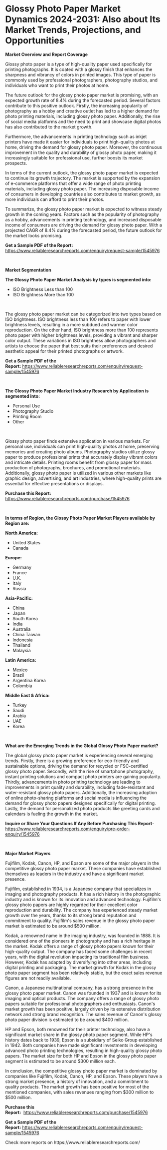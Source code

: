 <p><h1>Glossy Photo Paper Market Dynamics 2024-2031: Also about Its Market Trends, Projections, and Opportunities</h1></p><p><strong>Market Overview and Report Coverage</strong></p>
<p><p>Glossy photo paper is a type of high-quality paper used specifically for printing photographs. It is coated with a glossy finish that enhances the sharpness and vibrancy of colors in printed images. This type of paper is commonly used by professional photographers, photography studios, and individuals who want to print their photos at home.</p><p>The future outlook for the glossy photo paper market is promising, with an expected growth rate of 8.4% during the forecasted period. Several factors contribute to this positive outlook. Firstly, the increasing popularity of photography as a hobby and creative outlet has led to a higher demand for photo printing materials, including glossy photo paper. Additionally, the rise of social media platforms and the need to print and showcase digital photos has also contributed to the market growth.</p><p>Furthermore, the advancements in printing technology such as inkjet printers have made it easier for individuals to print high-quality photos at home, driving the demand for glossy photo paper. Moreover, the continuous improvement in the quality and durability of glossy photo paper, making it increasingly suitable for professional use, further boosts its market prospects.</p><p>In terms of the current outlook, the glossy photo paper market is expected to continue its growth trajectory. The market is supported by the expansion of e-commerce platforms that offer a wide range of photo printing materials, including glossy photo paper. The increasing disposable income of consumers in developing countries also contributes to market growth, as more individuals can afford to print their photos.</p><p>To summarize, the glossy photo paper market is expected to witness steady growth in the coming years. Factors such as the popularity of photography as a hobby, advancements in printing technology, and increased disposable income of consumers are driving the demand for glossy photo paper. With a projected CAGR of 8.4% during the forecasted period, the future outlook for the market looks promising.</p></p>
<p><strong>Get a Sample PDF of the Report:</strong> <a href="https://www.reliableresearchreports.com/enquiry/request-sample/1545976">https://www.reliableresearchreports.com/enquiry/request-sample/1545976</a></p>
<p>&nbsp;</p>
<p><strong>Market Segmentation</strong></p>
<p><strong>The Glossy Photo Paper Market Analysis by types is segmented into:</strong></p>
<p><ul><li>ISO Brightness Less than 100</li><li>ISO Brightness More than 100</li></ul></p>
<p>&nbsp;</p>
<p><p>The glossy photo paper market can be categorized into two types based on ISO brightness. ISO brightness less than 100 refers to paper with lower brightness levels, resulting in a more subdued and warmer color reproduction. On the other hand, ISO brightness more than 100 represents photo paper with higher brightness levels, providing a vibrant and sharper color output. These variations in ISO brightness allow photographers and artists to choose the paper that best suits their preferences and desired aesthetic appeal for their printed photographs or artwork.</p></p>
<p><strong>Get a Sample PDF of the Report:</strong>&nbsp;<a href="https://www.reliableresearchreports.com/enquiry/request-sample/1545976">https://www.reliableresearchreports.com/enquiry/request-sample/1545976</a></p>
<p>&nbsp;</p>
<p><strong>The Glossy Photo Paper Market Industry Research by Application is segmented into:</strong></p>
<p><ul><li>Personal Use</li><li>Photography Studio</li><li>Printing Room</li><li>Other</li></ul></p>
<p>&nbsp;</p>
<p><p>Glossy photo paper finds extensive application in various markets. For personal use, individuals can print high-quality photos at home, preserving memories and creating photo albums. Photography studios utilize glossy paper to produce professional prints that accurately display vibrant colors and intricate details. Printing rooms benefit from glossy paper for mass production of photographs, brochures, and promotional materials. Additionally, glossy photo paper is utilized in various other markets like graphic design, advertising, and art industries, where high-quality prints are essential for effective presentations or displays.</p></p>
<p><strong>Purchase this Report:</strong>&nbsp; <a href="https://www.reliableresearchreports.com/purchase/1545976">https://www.reliableresearchreports.com/purchase/1545976</a></p>
<p>&nbsp;</p>
<p><strong>In terms of Region, the Glossy Photo Paper Market Players available by Region are:</strong></p>
<p>
    <p> <strong> North America: </strong>
        <ul>
            <li>United States</li>
            <li>Canada</li>
        </ul>
        </p> 
    <p> <strong> Europe: </strong>
        <ul>
            <li>Germany</li>
            <li>France</li>
            <li>U.K.</li>
            <li>Italy</li>
            <li>Russia</li>
        </ul>
        </p> 
    <p> <strong> Asia-Pacific: </strong>
        <ul>
            <li>China</li>
            <li>Japan</li>
            <li>South Korea</li>
            <li>India</li>
            <li>Australia</li>
            <li>China Taiwan</li>
            <li>Indonesia</li>
            <li>Thailand</li>
            <li>Malaysia</li>
        </ul>
        </p> 
    <p> <strong> Latin America: </strong>
        <ul>
            <li>Mexico</li>
            <li>Brazil</li>
            <li>Argentina Korea</li>
            <li>Colombia</li>
        </ul>
        </p> 
    <p> <strong> Middle East & Africa: </strong>
        <ul>
            <li>Turkey</li>
            <li>Saudi</li>
            <li>Arabia</li>
            <li>UAE</li>
            <li>Korea</li>
        </ul>
    </p>
    </p>
<p>&nbsp;</p>
<p><strong>What are the Emerging Trends in the Global Glossy Photo Paper market?</strong></p>
<p><p>The global glossy photo paper market is experiencing several emerging trends. Firstly, there is a growing preference for eco-friendly and sustainable options, driving the demand for recycled or FSC-certified glossy photo paper. Secondly, with the rise of smartphone photography, instant printing solutions and compact photo printers are gaining popularity. Thirdly, advancements in photo printing technology are leading to improvements in print quality and durability, including fade-resistant and water-resistant glossy photo papers. Additionally, the increasing adoption of online photo-sharing platforms and social media is influencing the demand for glossy photo papers designed specifically for digital printing. Lastly, the demand for personalized photo products like greeting cards and calendars is fueling the growth in the market.</p></p>
<p><strong>Inquire or Share Your Questions If Any Before Purchasing This Report</strong>- <a href="https://www.reliableresearchreports.com/enquiry/pre-order-enquiry/1545976">https://www.reliableresearchreports.com/enquiry/pre-order-enquiry/1545976</a></p>
<p>&nbsp;</p>
<p><strong>Major Market Players</strong></p>
<p><p>Fujifilm, Kodak, Canon, HP, and Epson are some of the major players in the competitive glossy photo paper market. These companies have established themselves as leaders in the industry and have a significant market presence.</p><p>Fujifilm, established in 1934, is a Japanese company that specializes in imaging and photography products. It has a rich history in the photographic industry and is known for its innovation and advanced technology. Fujifilm's glossy photo papers are highly regarded for their excellent color reproduction and durability. The company has experienced steady market growth over the years, thanks to its strong brand reputation and commitment to quality. Fujifilm's sales revenue in the glossy photo paper market is estimated to be around $500 million.</p><p>Kodak, a renowned name in the imaging industry, was founded in 1888. It is considered one of the pioneers in photography and has a rich heritage in the market. Kodak offers a range of glossy photo papers known for their high-quality output. The company has faced some challenges in recent years, with the digital revolution impacting its traditional film business. However, Kodak has adapted by diversifying into other areas, including digital printing and packaging. The market growth for Kodak in the glossy photo paper segment has been relatively stable, but the exact sales revenue figures are not readily available.</p><p>Canon, a Japanese multinational company, has a strong presence in the glossy photo paper market. Canon was founded in 1937 and is known for its imaging and optical products. The company offers a range of glossy photo papers suitable for professional photographers and enthusiasts. Canon's market growth has been positive, largely driven by its extensive distribution network and strong brand recognition. The sales revenue of Canon's glossy photo paper division is estimated to be around $400 million.</p><p>HP and Epson, both renowned for their printer technology, also have a significant market share in the glossy photo paper segment. While HP's history dates back to 1939, Epson is a subsidiary of Seiko Group established in 1942. Both companies have made significant investments in developing advanced photo printing technologies, resulting in high-quality glossy photo papers. The market size for both HP and Epson in the glossy photo paper segment is estimated to be around $300 million each.</p><p>In conclusion, the competitive glossy photo paper market is dominated by companies like Fujifilm, Kodak, Canon, HP, and Epson. These players have a strong market presence, a history of innovation, and a commitment to quality products. The market growth has been positive for most of the mentioned companies, with sales revenues ranging from $300 million to $500 million.</p></p>
<p><strong>Purchase this Report:</strong>&nbsp;&nbsp;<a href="https://www.reliableresearchreports.com/purchase/1545976">https://www.reliableresearchreports.com/purchase/1545976</a></p>
<p></p>
<p><strong>Get a Sample PDF of the Report:</strong>&nbsp;<a href="https://www.reliableresearchreports.com/enquiry/request-sample/1545976">https://www.reliableresearchreports.com/enquiry/request-sample/1545976</a></p>
<p>Check more reports on https://www.reliableresearchreports.com/</p>